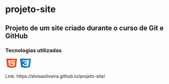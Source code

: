 # projeto-site
 ## Projeto de um site criado durante o curso de Git e GitHub
 
 ### Tecnologias utilizadas
 <div style="display: inline_block">
  <img align="center" alt="Elo-HTML" height="30" width="40" src="https://raw.githubusercontent.com/devicons/devicon/master/icons/html5/html5-original.svg">
  <img align="center" alt="Elo-CSS" height="30" width="40" src="https://raw.githubusercontent.com/devicons/devicon/master/icons/css3/css3-original.svg">
 </div>
 </br>
 Link: 
 https://eloisaoliveira.github.io/projeto-site/
